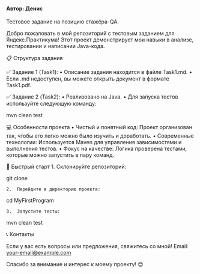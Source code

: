 #### Автор: Денис
Тестовое задание на позицию стажёра-QA. 

Добро пожаловать в мой репозиторий с тестовым заданием для Яндекс.Практикума! Этот проект демонстрирует мои навыки в анализе, тестировании и написании Java-кода.

📋 Структура задания

✅ Задание 1 (Task1):
	•	Описание задания находится в файле Task1.md.
	•	Если .md недоступен, вы можете открыть документ в формате Task1.pdf.

✅ Задание 2 (Task2):
	•	Реализовано на Java.
	•	Для запуска тестов используйте следующую команду:

mvn clean test

💻 Особенности проекта
	•	Чистый и понятный код: Проект организован так, чтобы его легко можно было изучить и доработать.
	•	Современные технологии: Используется Maven для управления зависимостями и выполнения тестов.
	•	Фокус на качестве: Логика проверена тестами, которые можно запустить в пару команд.

🚀 Быстрый старт
	1.	Склонируйте репозиторий:

git clone <repository-link>


	2.	Перейдите в директорию проекта:

cd MyFirstProgram


	3.	Запустите тесты:

mvn clean test

📞 Контакты

Если у вас есть вопросы или предложения, свяжитесь со мной!
Email: your-email@example.com

Спасибо за внимание и интерес к моему проекту! 😊
